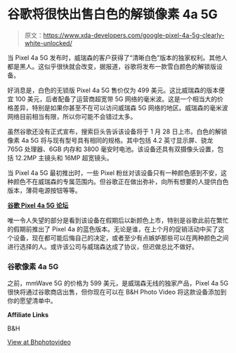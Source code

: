 # 谷歌将很快出售白色的解锁像素 4a 5G

> 原文：<https://www.xda-developers.com/google-pixel-4a-5g-clearly-white-unlocked/>

当 Pixel 4a 5G 发布时，威瑞森的客户获得了“清晰白色”版本的独家权利。其他人都是黑人。这似乎很快就会改变，据报道，谷歌将发布一款雪白颜色的解锁版设备。

好消息是，白色的无锁版 Pixel 4a 5G 售价仅为 499 美元。这比威瑞森的版本便宜 100 美元，后者配备了运营商超宽带 5G 网络的毫米波。这是一个相当大的价格差异，特别是如果你甚至不在可以访问威瑞森 5G 网络的地区。威瑞森的毫米波网络目前相当有限，所以你可能不会错过太多。

虽然谷歌还没有正式宣布，搜索巨头告诉该设备将于 1 月 28 日上市。白色的解锁像素 4a 5G 将与现有型号具有相同的规格。其中包括 4.2 英寸显示屏、骁龙 765G 处理器、6GB 内存和 3800 毫安时电池。该设备还具有双摄像头设置，包括 12.2MP 主镜头和 16MP 超宽镜头。

当 Pixel 4a 5G 最初推出时，一些 Pixel 粉丝对该设备只有一种颜色感到不安，这种颜色不在威瑞森的专属范围内。但谷歌正在做出弥补，向所有想要的人提供白色版本，薄荷电源按钮等等。

**[谷歌 Pixel 4a 5G 论坛](https://forum.xda-developers.com/pixel-4a-5g)**

唯一令人失望的部分是看到该设备在假期后以新颜色上市，特别是谷歌此前在繁忙的假期前推出了 Pixel 4a 的蓝色版本。无论是谁，在上个月的促销活动中买了这个设备，现在都可能后悔自己的决定，或者至少有点嫉妒那些可以在两种颜色之间进行选择的人。或许该公司与威瑞森达成了协议，但迟做总比不做好。

### 谷歌像素 4a 5G

之前，mmWave 5G 的价格为 599 美元，是威瑞森无线的独家产品，Pixel 4a 5G 很快将通过谷歌商店出售，但你现在可以在 B&H Photo Video 将这款设备添加到你的愿望清单中。

**Affiliate Links**

B&H

[View at Bhphotovideo](https://www.bhphotovideo.com/c/product/1595334-REG/google_ga02294_us_pixel_4a_128gb_5g.html/BI/21019/KBID/17612/SID/UUxdaUeUpU31340)